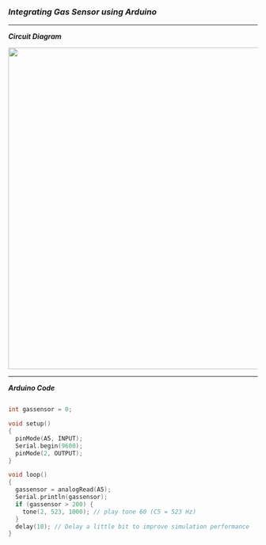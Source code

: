 ### ***Integrating Gas Sensor using Arduino***

<hr>

***Circuit Diagram***

<img src="https://user-images.githubusercontent.com/80636388/231523319-42024b24-be04-4d36-92fc-9ca0deafd6de.png" width="650">

<hr>

***Arduino Code***

```cpp

int gassensor = 0;

void setup()
{
  pinMode(A5, INPUT);
  Serial.begin(9600);
  pinMode(2, OUTPUT);
}

void loop()
{
  gassensor = analogRead(A5);
  Serial.println(gassensor);
  if (gassensor > 200) {
    tone(2, 523, 1000); // play tone 60 (C5 = 523 Hz)
  }
  delay(10); // Delay a little bit to improve simulation performance
}

```
